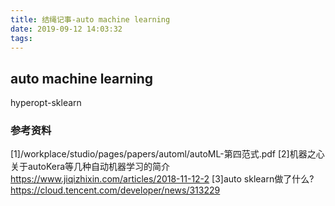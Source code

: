 ```yaml
---
title: 结绳记事-auto machine learning
date: 2019-09-12 14:03:32
tags:
---
```


## auto machine learning
hyperopt-sklearn



### 参考资料
[1]/workplace/studio/pages/papers/automl/autoML-第四范式.pdf
[2]机器之心关于autoKera等几种自动机器学习的简介 https://www.jiqizhixin.com/articles/2018-11-12-2
[3]auto sklearn做了什么? https://cloud.tencent.com/developer/news/313229
